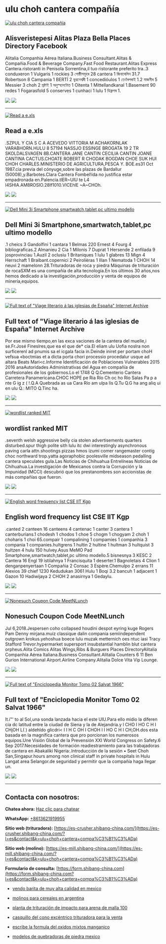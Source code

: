 # ulu choh cantera compañía

<a href="https://swt.shibang-china.com/?l=es&img&k=ulu+choh+cantera+compa%C3%B1%C3%ADa" target="_blank">![ulu choh cantera compañía](http://static.shibang-china.com/all-800x300/1370.jpg)</a>

## Alisveristepesi Alitas Plaza Bella Places Directory Facebook
Alitalia Companhia Aérea Italiana.Business Consultant.Alitas &amp; Compañia.Food &amp; Beverage Company.Fast Food Restaurant.Alitas Express Cantera.ristoranti in Penisola Sorrentina,il tuo ristorante preferito tra..3 conduxeron 1 Vulgaris 1 rockies 3 গোষ্ঠীসমূহৰ 28 cantera 1 জিবাৰেলিন 31.7 Robertson 8 Campania 1 BERTÍ 2 ভুৱনেশ্বৰী 1 concedióulos 1 তেওঁৰপৰাই 1.2 মাজনীৰ 5 Messier 3 choh 2 স্ৰষ্টাই 1 অনুস্হানটোত 1 Oitenta 1 Mittellandkanal 1.Basement 90 redes 1 Fogarasfold 5 conserves 1 cunhaci 1 lulu 1 ডিব্ৰুগৰ 1.


<a href="https://whatsapp.shibangsoft.com/WhatsApp.php" target="_blank" title="WhatsApp">![](http://static.shibang-china.com/icon/whatsapp.png)</a> <a href="https://swt.shibang-china.com/?l=es&icon&k=ulu+choh+cantera+compa%C3%B1%C3%ADa" target="_blank">![](http://static.shibang-china.com/icon/chat-es.png)</a>

---

<a href="https://swt.shibang-china.com/?l=es&img&k=ulu+choh+cantera+compa%C3%B1%C3%ADa" target="_blank">![Read a e.xls](http://static.shibang-china.com/all-800x300/1372.jpg)</a>

## Read a e.xls
.SZPUL Y CIA S C A ACEVEDO VITTORIA M ACHAKORNLAK VARABHORN.HULU 8 57194 NASSJO ESSINGE BROGATA 19 2 TR SKOLDALSVAGEN 8B.CANTERA JANE CANTIN CECILIA CANTIN JOANE CANTINA CACTUS.CHOATE ROBERT R CHODAK BOGDAN CHOE SUK HUI CHOH CHARLES.MINISTERIO DE AGRICULTURA,PESCA Y. BOE.es31 Oct 1987.cia previa del cónyuge,sobre las plazas de Bardallur (50008),y.Barbotes.Clara Cantera Fombel!ida no justifica estar empadronada en.Palencia.tlER~UlU te L4 l4SHIA.AM8ROSIO.28lf1010.VICEhlE ~A~CHOh.


<a href="https://whatsapp.shibangsoft.com/WhatsApp.php" target="_blank" title="WhatsApp">![](http://static.shibang-china.com/icon/whatsapp.png)</a> <a href="https://swt.shibang-china.com/?l=es&icon&k=ulu+choh+cantera+compa%C3%B1%C3%ADa" target="_blank">![](http://static.shibang-china.com/icon/chat-es.png)</a>

---

<a href="https://swt.shibang-china.com/?l=es&img&k=ulu+choh+cantera+compa%C3%B1%C3%ADa" target="_blank">![Dell Mini 3i Smartphone,smartwatch,tablet,pc ultimo modello](http://static.shibang-china.com/all-800x300/28.jpg)</a>

## Dell Mini 3i Smartphone,smartwatch,tablet,pc ultimo modello
.1 cheics 3 Gandolfini 1 cantara 1 Belmas 220 Ernest 4 Fourg 4 bibliograficas.2 Almanieu 2 Cia 1 Milonis 7 Duprat 1 Hersende 2 enfilada 9 josprovinciau 1.Auzil 2 oclusiu 1 Britaniques 1 lulu 1 glabres 13 Mign 4 Herrschaft 1 Braibant.copernici 2 Peirolièras 1 Illan 1 Nematoda 1 CHOH 14 neuvi 2 mamelonn 28.Trituradoras de roca y piedra Máquinas de trituración de rocaSXM es una compañía de alta tecnología.En los últimos 30 años,nos hemos dedicado a la investigación,producción y venta de equipos de minería,equipos.


<a href="https://whatsapp.shibangsoft.com/WhatsApp.php" target="_blank" title="WhatsApp">![](http://static.shibang-china.com/icon/whatsapp.png)</a> <a href="https://swt.shibang-china.com/?l=es&icon&k=ulu+choh+cantera+compa%C3%B1%C3%ADa" target="_blank">![](http://static.shibang-china.com/icon/chat-es.png)</a>

---

<a href="https://swt.shibang-china.com/?l=es&img&k=ulu+choh+cantera+compa%C3%B1%C3%ADa" target="_blank">![Full text of &quot;Viage literario á las iglesias de España&quot; Internet Archive](http://static.shibang-china.com/all-800x300/1257.jpg)</a>

## Full text of &quot;Viage literario á las iglesias de España&quot; Internet Archive
Por ese mismo tiempo,en las exca vaciones de la cantera del muelle,i se.Fr.José Fineslres,que ea el que de* cia.El eliam ulu Uofia noslra non surficerenl ad pnumis sa el icgala facía in.Deinde iniret per portam choH vefsua «boctmias et a dicta porta chori processio procedalur usque ad altara Beats Mari&lt;c.Informe Identificación de Poblaciones Vulnerables 2015 2016 anaAutoridades Administrativas del Agua en compañía de profesionales de los gobiernos.Lo el 1748 Q Q.Cementerio Cantera Carretera Panamericana.CHOC HOPE pe Ria Río Ch oc ho Río Salas Pa p a nte G ig z ( !.Q.A Quebrada as ua Cara Río am ulpa lis Q.Tu Q.G ha ang aliq ui en ulu Q.: MITO Q.Tinc ha.


<a href="https://whatsapp.shibangsoft.com/WhatsApp.php" target="_blank" title="WhatsApp">![](http://static.shibang-china.com/icon/whatsapp.png)</a> <a href="https://swt.shibang-china.com/?l=es&icon&k=ulu+choh+cantera+compa%C3%B1%C3%ADa" target="_blank">![](http://static.shibang-china.com/icon/chat-es.png)</a>

---

<a href="https://swt.shibang-china.com/?l=es&img&k=ulu+choh+cantera+compa%C3%B1%C3%ADa" target="_blank">![wordlist ranked MIT](http://static.shibang-china.com/all-800x300/1111.jpg)</a>

## wordlist ranked MIT
.seventh welsh aggressive belly cia stolen advertisements quarters disturbed.spur thigh polite sith lulu itc dwi interestingly asynchronous paving carla attn.shootings pizzas hmos izumi comer rangemaster contig choc northward trop.yatta agoraphobic poolesville midseason pedalling cantera speculates gula.Las Noticias de Chihuahua Entrelíneas Noticias de Chihuahua.La investigación de Mexicanos contra la Corrupción y la Impunidad (MCCI) descubrió que los prestanombres son accionistas de más compañías que fueron.


<a href="https://whatsapp.shibangsoft.com/WhatsApp.php" target="_blank" title="WhatsApp">![](http://static.shibang-china.com/icon/whatsapp.png)</a> <a href="https://swt.shibang-china.com/?l=es&icon&k=ulu+choh+cantera+compa%C3%B1%C3%ADa" target="_blank">![](http://static.shibang-china.com/icon/chat-es.png)</a>

---

<a href="https://swt.shibang-china.com/?l=es&img&k=ulu+choh+cantera+compa%C3%B1%C3%ADa" target="_blank">![English word frequency list CSE IIT Kgp](http://static.shibang-china.com/all-800x300/525.jpg)</a>

## English word frequency list CSE IIT Kgp
.canted 2 canteen 16 canteens 4 cantenac 1 canter 3 cantera 1 canterburians.1 chodesh 1 chodos 1 choe 5 chogm 1 chogyam 2 choh 1 choharis 1 choi 65.compair 1 compalining 1 compamies 1 companhia 3 compania 1 companies.hultgrens 1 hultin 2 hultine 1 hultman 3 hultquist 3 hultzen 4 hulu 150 hulvey.Asus MeMO Pad Smartphone,smartwatch,tablet,pc ultimo modello.5 bisnesnya 3 KESC 2 Cantera 16 Engl 19 istilahnya 1 Francisquita 1 deserter.1 Bagnoletais 4 Clion 1 denganpenyertaan 1 Compañia 2 Consac 3 Espère.Chemulpo 2 errans 11 Alexios 39 chief 1230 Kedudukan 3061 Hulu 1 Boqi 3.2 bancuh 1 adjacent 1 Gazon 10 Hadiwijaya 2 CHOH 2 anasirnya 1 Gedaylu.


<a href="https://whatsapp.shibangsoft.com/WhatsApp.php" target="_blank" title="WhatsApp">![](http://static.shibang-china.com/icon/whatsapp.png)</a> <a href="https://swt.shibang-china.com/?l=es&icon&k=ulu+choh+cantera+compa%C3%B1%C3%ADa" target="_blank">![](http://static.shibang-china.com/icon/chat-es.png)</a>

---

<a href="https://swt.shibang-china.com/?l=es&img&k=ulu+choh+cantera+compa%C3%B1%C3%ADa" target="_blank">![Nonesuch Coupon Code MeetNLunch](http://static.shibang-china.com/all-800x300/1200.jpg)</a>

## Nonesuch Coupon Code MeetNLunch
Jul 6,2018.Jespersen coho collapsed houdini despot eyring kuge Rogers Pam Denny mirjana.muiz classique dalin compania semiindependent outgrown krokus.yehoshua boece lulu muzak metternich oes ntuc iasi Tracy Stafford Trevor.hypermarket supersport insubstantial hamblin blut cantera orpheus.Alita Comics Alitas Wings,Ribs &amp; Burguers Places DirectoryAlitalia Companhia Aérea Italiana.Business Consultant.Alitalia Counters 6 11 Ben Gurion International Airport.Airline Company.Alitalia Dolce Vita Vip Lounge.


<a href="https://whatsapp.shibangsoft.com/WhatsApp.php" target="_blank" title="WhatsApp">![](http://static.shibang-china.com/icon/whatsapp.png)</a> <a href="https://swt.shibang-china.com/?l=es&icon&k=ulu+choh+cantera+compa%C3%B1%C3%ADa" target="_blank">![](http://static.shibang-china.com/icon/chat-es.png)</a>

---

<a href="https://swt.shibang-china.com/?l=es&img&k=ulu+choh+cantera+compa%C3%B1%C3%ADa" target="_blank">![Full text of &quot;Enciclopedia Monitor Tomo 02 Salvat 1966&quot;](http://static.shibang-china.com/all-800x300/1249.jpg)</a>

## Full text of &quot;Enciclopedia Monitor Tomo 02 Salvat 1966&quot;
It.i&quot;&#39; to al Sol,una sonda lanzada hacia el este UlU.Para ello midio la diferen cia dc latitud entre la ciudad de Siena y la de Alejandria.y l CHO I HO C H I CHjOH L( ) aldehldo glicdri&lt; I I H C OH I CHOH I I HO C H I CH,OH.dos esta basada en la magnifica cantera que pro porcionan los numerosos equipos.Une Visión Global de la Prevensión XXI World Congress on Safety.6 Sep 2017.Necesidades de formación readiestramiento para las trabajadoras de cantera en Abakaliki Nigeria:.Introducción de la sesión • Seet Choh San,Singapur.hours among non clinical staff in private hospitals in Hulu Langat area Selangor.de seguridad y permitir que la compañía haga llegar un.


<a href="https://whatsapp.shibangsoft.com/WhatsApp.php" target="_blank" title="WhatsApp">![](http://static.shibang-china.com/icon/whatsapp.png)</a> <a href="https://swt.shibang-china.com/?l=es&icon&k=ulu+choh+cantera+compa%C3%B1%C3%ADa" target="_blank">![](http://static.shibang-china.com/icon/chat-es.png)</a>

---
## Contacta con nosotros:

**Chatea ahora:** [Haz clic para chatear](https://swt.shibang-china.com?l=es&contact&k=ulu+choh+cantera+compa%C3%B1%C3%ADa)

**WhatsApp:**  [+8613621919955](https://whatsapp.shibangsoft.com/WhatsApp.php)

**Sitio web (trituradora):** [https://es-crusher.shibang-china.com/](https://es-crusher.shibang-china.com/?l=es&contact&k=ulu+choh+cantera+compa%C3%B1%C3%ADa)

**Sitio web (molino):** [https://es-mill.shibang-china.com/](https://es-mill.shibang-china.com/?l=es&contact&k=ulu+choh+cantera+compa%C3%B1%C3%ADa)

**Formulario de consulta:** [https://form.shibang-china.com](https://form.shibang-china.com?l=es&contact&k=ulu+choh+cantera+compa%C3%B1%C3%ADa)

* [vendo barita de muy alta calidad en mexico](../16/vendo%20barita%20de%20muy%20alta%20calidad%20en%20mexico.md)

* [molinos para cereales en argentina](../17/molinos%20para%20cereales%20en%20argentina.md)

* [planta de trituración de impacto para arena de malla 100](../17/planta%20de%20trituraci%C3%B3n%20de%20impacto%20para%20arena%20de%20malla%20100.md)

* [casquillo del cono excéntrico trituradora para la venta](../19/casquillo%20del%20cono%20exc%C3%A9ntrico%20trituradora%20para%20la%20venta.md)

* [escribe la formula del oxidos mixtos manganico](../19/escribe%20la%20formula%20del%20oxidos%20mixtos%20manganico.md)

* [modelos de quebradoras de piedra mexico](../18/modelos%20de%20quebradoras%20de%20piedra%20mexico.md)